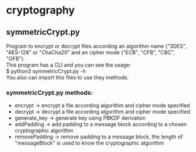 # cryptography

## symmetricCrypt.py
Program to encrypt or decrypt files according an algorithm name ("3DES", "AES-128" or "ChaCha20" and an cipher mode ("ECB", "CFB", "CBC", "OFB").  
This program has a CLI and you can see the usage:  
    $ python3 symmetricCrypt.py -h  
You also can import this files to use they methods.
### symmetricCrypt.py methods:
* encrypt -> encrypt a file according algorithm and cipher mode specified
* decrypt -> decrypt a file according algorithm and cipher mode specified
* generate_key -> generate key using PBKDF derivation
* addPadding -> add padding to a message block according to a chosen cryptographic algorithm
* removePadding -> remove padding to a message block, the length of "messageBlock" is used to know the cryptographic algorithm 

